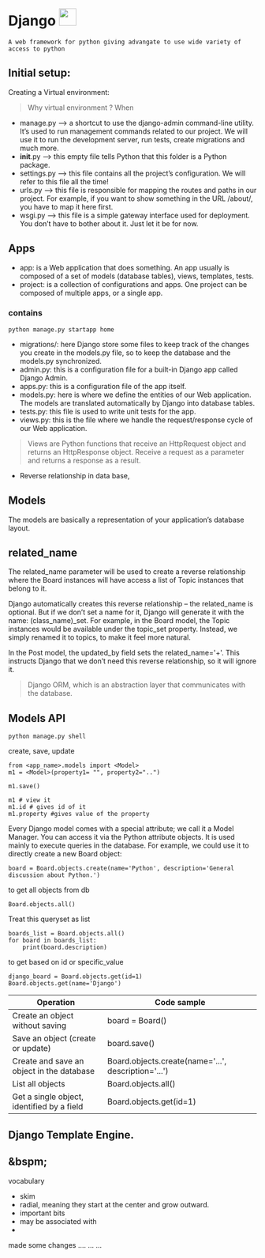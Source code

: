 # Django <img href="google.com" src="https://user-images.githubusercontent.com/79694828/234032410-ad220037-688b-493c-886e-76d81f993937.png" width="35" height="35" />


    A web framework for python giving advangate to use wide variety of access to python


## Initial setup:

Creating a Virtual environment:
> Why virtual environment ?
>   When 


* manage.py --> a shortcut to use the django-admin command-line utility. It’s used to run management commands related to our project. We will use it to run the development server, run tests, create migrations and much more.
* __init__.py --> this empty file tells Python that this folder is a Python package.
* settings.py --> this file contains all the project’s configuration. We will refer to this file all the time!
* urls.py --> this file is responsible for mapping the routes and paths in our project. For example, if you want to show something in the URL /about/, you have to map it here first.
* wsgi.py --> this file is a simple gateway interface used for deployment. You don’t have to bother about it. Just let it be for now.


## Apps

* app: is a Web application that does something. An app usually is composed of a set of models (database tables), views, templates, tests.
* project: is a collection of configurations and apps. One project can be composed of multiple apps, or a single app.

### contains
```
python manage.py startapp home
```
* migrations/: here Django store some files to keep track of the changes you create in the models.py file, so to keep the database and the models.py synchronized.
* admin.py: this is a configuration file for a built-in Django app called Django Admin.
* apps.py: this is a configuration file of the app itself.
* models.py: here is where we define the entities of our Web application. The models are translated automatically by Django into database tables.
* tests.py: this file is used to write unit tests for the app.
* views.py: this is the file where we handle the request/response cycle of our Web application.

> Views are Python functions that receive an HttpRequest object and returns an HttpResponse object. Receive a request as a parameter and returns a response as a result.

* Reverse relationship in data base,

## Models
The models are basically a representation of your application’s database layout.

    
## related_name
The related_name parameter will be used to create a reverse relationship where the Board instances will have access a list of Topic instances that belong to it.

Django automatically creates this reverse relationship – the related_name is optional. But if we don’t set a name for it, Django will generate it with the name: (class_name)_set. For example, in the Board model, the Topic instances would be available under the topic_set property. Instead, we simply renamed it to topics, to make it feel more natural.

In the Post model, the updated_by field sets the related_name='+'. This instructs Django that we don’t need this reverse relationship, so it will ignore it.


> Django ORM, which is an abstraction layer that communicates with the database.





## Models API
```terminal
python manage.py shell
```
create, save, update

```
from <app_name>.models import <Model>
m1 = <Model>(property1= "", property2="..")
```
```
m1.save()
```
```
m1 # view it
m1.id # gives id of it
m1.property #gives value of the property
```

Every Django model comes with a special attribute; we call it a Model Manager. You can access it via the Python attribute objects. It is used mainly to execute queries in the database. For example, we could use it to directly create a new Board object:

```
board = Board.objects.create(name='Python', description='General discussion about Python.')
```

to get all objects from db
```
Board.objects.all()
```

Treat this queryset as list
```
boards_list = Board.objects.all()
for board in boards_list:
    print(board.description)
```

to get based on id or specific_value
```
django_board = Board.objects.get(id=1)
Board.objects.get(name='Django')
```


Operation	| Code sample
|---|---|
Create an object without saving	|board = Board()
Save an object (create or update)	|board.save()
Create and save an object in the database	|Board.objects.create(name='...', description='...')
List all objects	|Board.objects.all()
Get a single object, identified by a field|	Board.objects.get(id=1)


## Django Template Engine.




&bspm;
---
vocabulary

* skim 
* radial, meaning they start at the center and grow outward.
* important bits
* may be associated with 
* 

made some changes
....
...
...
